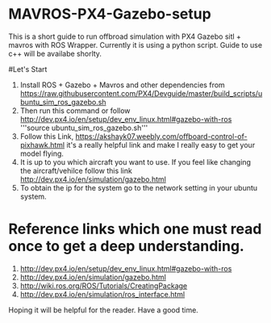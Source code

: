# MAVROS-PX4-Gazebo-setup
This is a short guide to run offbroad simulation with PX4 Gazebo sitl + mavros with ROS Wrapper. 
Currently it is using a python script.
Guide to use c++ will be availabe shorlty.

#Let's Start
1) Install ROS + Gazebo + Mavros and other dependencies from 
https://raw.githubusercontent.com/PX4/Devguide/master/build_scripts/ubuntu_sim_ros_gazebo.sh
2) Then run this command or follow http://dev.px4.io/en/setup/dev_env_linux.html#gazebo-with-ros  
'''source ubuntu_sim_ros_gazebo.sh'''
2) Follow this Link, https://akshayk07.weebly.com/offboard-control-of-pixhawk.html it's a really helpful link and make I really easy to get your model flying.
3) It is up to you which aircraft you want to use. If you feel like changing the aircraft/vehilce follow this link http://dev.px4.io/en/simulation/gazebo.html
4) To obtain the ip for the system go to the network setting in your ubuntu system.

# Reference links which one must read once to get a deep understanding.
1) http://dev.px4.io/en/setup/dev_env_linux.html#gazebo-with-ros
2) http://dev.px4.io/en/simulation/gazebo.html
3) http://wiki.ros.org/ROS/Tutorials/CreatingPackage
4) http://dev.px4.io/en/simulation/ros_interface.html

Hoping it will be helpful for the reader.
Have a good time.
